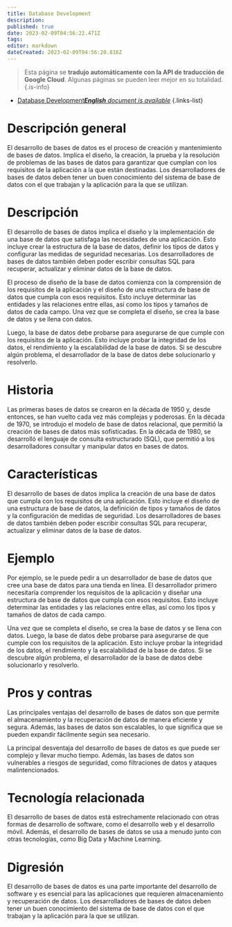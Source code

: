 ```yaml
---
title: Database Development
description: 
published: true
date: 2023-02-09T04:56:22.471Z
tags: 
editor: markdown
dateCreated: 2023-02-09T04:56:20.816Z
---
```


> Esta página se **tradujo automáticamente con la API de traducción de Google Cloud**.
Algunas páginas se pueden leer mejor en su totalidad.{.is-info}



- [Database Development***English** document is available*](/en/Knowledge-base/Dictionary/database-development)
{.links-list}


# Descripción general
El desarrollo de bases de datos es el proceso de creación y mantenimiento de bases de datos. Implica el diseño, la creación, la prueba y la resolución de problemas de las bases de datos para garantizar que cumplan con los requisitos de la aplicación a la que están destinadas. Los desarrolladores de bases de datos deben tener un buen conocimiento del sistema de base de datos con el que trabajan y la aplicación para la que se utilizan.

# Descripción
El desarrollo de bases de datos implica el diseño y la implementación de una base de datos que satisfaga las necesidades de una aplicación. Esto incluye crear la estructura de la base de datos, definir los tipos de datos y configurar las medidas de seguridad necesarias. Los desarrolladores de bases de datos también deben poder escribir consultas SQL para recuperar, actualizar y eliminar datos de la base de datos.

El proceso de diseño de la base de datos comienza con la comprensión de los requisitos de la aplicación y el diseño de una estructura de base de datos que cumpla con esos requisitos. Esto incluye determinar las entidades y las relaciones entre ellas, así como los tipos y tamaños de datos de cada campo. Una vez que se completa el diseño, se crea la base de datos y se llena con datos.

Luego, la base de datos debe probarse para asegurarse de que cumple con los requisitos de la aplicación. Esto incluye probar la integridad de los datos, el rendimiento y la escalabilidad de la base de datos. Si se descubre algún problema, el desarrollador de la base de datos debe solucionarlo y resolverlo.

# Historia
Las primeras bases de datos se crearon en la década de 1950 y, desde entonces, se han vuelto cada vez más complejas y poderosas. En la década de 1970, se introdujo el modelo de base de datos relacional, que permitió la creación de bases de datos más sofisticadas. En la década de 1980, se desarrolló el lenguaje de consulta estructurado (SQL), que permitió a los desarrolladores consultar y manipular datos en bases de datos.

# Características
El desarrollo de bases de datos implica la creación de una base de datos que cumpla con los requisitos de una aplicación. Esto incluye el diseño de una estructura de base de datos, la definición de tipos y tamaños de datos y la configuración de medidas de seguridad. Los desarrolladores de bases de datos también deben poder escribir consultas SQL para recuperar, actualizar y eliminar datos de la base de datos.

# Ejemplo
Por ejemplo, se le puede pedir a un desarrollador de base de datos que cree una base de datos para una tienda en línea. El desarrollador primero necesitaría comprender los requisitos de la aplicación y diseñar una estructura de base de datos que cumpla con esos requisitos. Esto incluye determinar las entidades y las relaciones entre ellas, así como los tipos y tamaños de datos de cada campo.

Una vez que se completa el diseño, se crea la base de datos y se llena con datos. Luego, la base de datos debe probarse para asegurarse de que cumple con los requisitos de la aplicación. Esto incluye probar la integridad de los datos, el rendimiento y la escalabilidad de la base de datos. Si se descubre algún problema, el desarrollador de la base de datos debe solucionarlo y resolverlo.

# Pros y contras
Las principales ventajas del desarrollo de bases de datos son que permite el almacenamiento y la recuperación de datos de manera eficiente y segura. Además, las bases de datos son escalables, lo que significa que se pueden expandir fácilmente según sea necesario.

La principal desventaja del desarrollo de bases de datos es que puede ser complejo y llevar mucho tiempo. Además, las bases de datos son vulnerables a riesgos de seguridad, como filtraciones de datos y ataques malintencionados.

# Tecnología relacionada
El desarrollo de bases de datos está estrechamente relacionado con otras formas de desarrollo de software, como el desarrollo web y el desarrollo móvil. Además, el desarrollo de bases de datos se usa a menudo junto con otras tecnologías, como Big Data y Machine Learning.

# Digresión
El desarrollo de bases de datos es una parte importante del desarrollo de software y es esencial para las aplicaciones que requieren almacenamiento y recuperación de datos. Los desarrolladores de bases de datos deben tener un buen conocimiento del sistema de base de datos con el que trabajan y la aplicación para la que se utilizan.
